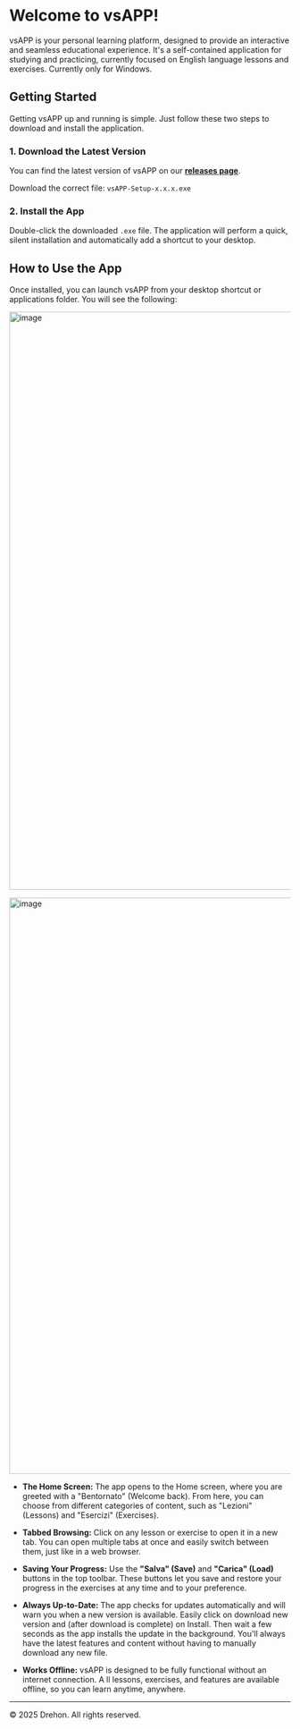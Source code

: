 # Welcome to vsAPP!

vsAPP is your personal learning platform, designed to provide an interactive and seamless educational experience. 
It's a self-contained application for studying and practicing, currently focused on English language lessons and exercises.
Currently only for Windows.

## Getting Started

Getting vsAPP up and running is simple. 
Just follow these two steps to download and install the application.

### 1. Download the Latest Version

You can find the latest version of vsAPP on our **[releases page](https://github.com/Drehon/vsAPP-public/releases)**.

Download the correct file:
`vsAPP-Setup-x.x.x.exe`

### 2. Install the App
Double-click the downloaded `.exe` file. 
The application will perform a quick, silent installation and automatically add a shortcut to your desktop.

## How to Use the App
Once installed, you can launch vsAPP from your desktop shortcut or applications folder.
You will see the following:

>

<img width="1502" height="1034" alt="image" src="https://github.com/user-attachments/assets/e89ca3a1-fb5a-4bdd-971a-5645b41c9866" />

>

<img width="1500" height="1031" alt="image" src="https://github.com/user-attachments/assets/49284ea0-fc0e-4d03-8f3e-ac27662ddca2" />


*   **The Home Screen:**
    The app opens to the Home screen, where you are greeted with a "Bentornato" (Welcome back).
    From here, you can choose from different categories of content, such as "Lezioni" (Lessons) and "Esercizi" (Exercises).

*   **Tabbed Browsing:**
    Click on any lesson or exercise to open it in a new tab.
    You can open multiple tabs at once and easily switch between them, just like in a web browser.
    
*   **Saving Your Progress:**
    Use the **"Salva" (Save)** and **"Carica" (Load)** buttons in the top toolbar.
    These buttons let you save and restore your progress in the exercises at any time and to your preference.
    
*   **Always Up-to-Date:**
    The app checks for updates automatically and will warn you when a new version is available.
    Easily click on download new version and (after download is complete) on Install.
    Then wait a few seconds as the app installs the update in the background.
    You'll always have the latest features and content without having to manually download any new file.
    
*   **Works Offline:**
    vsAPP is designed to be fully functional without an internet connection. A
    ll lessons, exercises, and features are available offline, so you can learn anytime, anywhere.

---

&copy; 2025 Drehon. All rights reserved.
